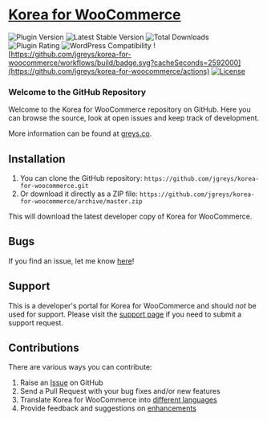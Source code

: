 # [Korea for WooCommerce](https://wordpress.org/plugins/korea-for-woocommerce/) #

![Plugin Version](https://img.shields.io/wordpress/plugin/v/korea-for-woocommerce.svg?cacheSeconds=2592000) ![Latest Stable Version](https://poser.pugx.org/jgreys/korea-for-woocommerce/v/stable?cacheSeconds=2592000) ![Total Downloads](https://img.shields.io/wordpress/plugin/dt/korea-for-woocommerce.svg?cacheSeconds=2592000) ![Plugin Rating](https://img.shields.io/wordpress/plugin/r/korea-for-woocommerce.svg?cacheSeconds=2592000) ![WordPress Compatibility](https://img.shields.io/wordpress/v/korea-for-woocommerce.svg?cacheSeconds=2592000) ![https://github.com/jgreys/korea-for-woocommerce/workflows/build/badge.svg?cacheSeconds=2592000](https://github.com/jgreys/korea-for-woocommerce/actions) [![License](https://img.shields.io/badge/license-GPL--3.0%2B-red.svg)](https://github.com/jgreys/korea-for-woocommerce/blob/master/LICENSE)

### Welcome to the GitHub Repository

Welcome to the Korea for WooCommerce repository on GitHub. Here you can browse the source, look at open issues and keep track of development.

More information can be found at [greys.co](https://greys.co/).

## Installation ##

1. You can clone the GitHub repository: `https://github.com/jgreys/korea-for-woocommerce.git`
2. Or download it directly as a ZIP file: `https://github.com/jgreys/korea-for-woocommerce/archive/master.zip`

This will download the latest developer copy of Korea for WooCommerce.

## Bugs ##
If you find an issue, let me know [here](https://github.com/jgreys/korea-for-woocommerce/issues?state=open)!

## Support ##
This is a developer's portal for Korea for WooCommerce and should _not_ be used for support. Please visit the [support page](https://greys.co/support) if you need to submit a support request.

## Contributions ##
There are various ways you can contribute:

1. Raise an [Issue](https://github.com/jgreys/korea-for-woocommerce/issues) on GitHub
2. Send a Pull Request with your bug fixes and/or new features
3. Translate Korea for WooCommerce into [different languages](https://translate.wordpress.org/projects/wp-plugins/korea-for-woocommerce/)
4. Provide feedback and suggestions on [enhancements](https://github.com/jgreys/korea-for-woocommerce/issues?direction=desc&labels=Enhancement&page=1&sort=created&state=open)
